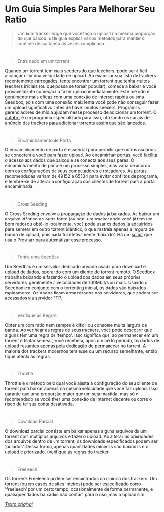 # Um Guia Simples Para Melhorar Seu Ratio

> Um bom tracker exige que você faça o upload na mesma proporção do que baixou. Este guia explica vários métodos para manter o controle dessa tarefa às vezes complicada.

#

> Entre cedo em um torrent

Quando um torrent tem mais seeders do que leechers, pode ser difícil alcançar uma boa velocidade de upload. Ao examinar sua lista de trackers recentemente carregados, tente encontrar um torrent que tenha muitos leechers iniciais (ou que possa se tornar popular), comece a baixar e você provavelmente começará a fazer upload imediatamente. Este método é geralmente mais eficaz com uma conexão de internet rápida ou uma Seedbox, pois com uma conexão mais lenta você pode não conseguir fazer um upload significativo antes de haver muitos seeders. Programas gerenciadores de mídia ajudam nesse processo de adicionar um torrent. O [autobrr](https://autobrr.com) é um programa especializado para isso, utilizando os canais de anúncio dos trackers para adicionar torrents assim que são lançados.

#

> Encaminhamento de Porta

O encaminhamento de porta é essencial para permitir que outros usuários se conectem a você para fazer upload. Ao encaminhar portas, você facilita o acesso aos dados que baixou e se conecta aos seus pares. O encaminhamento de porta é um processo simples, mas varia de acordo com as configurações de seus computadores e roteadores. As portas recomendadas variam de 49152 a 65534 para evitar conflitos de programa, e lembre-se de alterar a configuração dos clientes de torrent para a porta encaminhada.

#

> Cross Seeding

O Cross Seeding envolve a propagação de dados já baixados. Ao baixar um arquivo idêntico de outra fonte (ou seja, um tracker onde você já tem um bom ratio) ou obtê-lo localmente, você pode usar os dados já adquiridos para semear em outro torrent idêntico, o que rastreia apenas a largura de banda de upload, pois nada foi efetivamente 'baixado'. Há um [script](https://cross-seed.org) que usa o Prowlarr para automatizar esse processo.

#

> Tenha uma SeedBox

Um Seedbox é um servidor dedicado privado usado para download e upload de dados, operando com um cliente de torrent remoto. O Seedbox trabalha baixando e fazendo o upload dos dados em seus próprios servidores, geralmente a velocidades de 100Mbit/s ou mais. Usando o Seedbox em conjunto com o torrenting inicial, os dados são baixados rapidamente. Os dados ficam armazenados nos servidores, que podem ser acessados via servidor FTP.

#

> Verifique as Regras

Obter um bom ratio nem sempre é difícil ou consome muita largura de banda. Ao verificar as regras de seus trackers, você pode descobrir que alguns têm uma regra de 'tempo'. Isso significa que, ao permanecer em um torrent e tentar semear, você receberá, após um certo período, os dados de upload restantes apenas pela dedicação de permanecer no torrent. A maioria dos trackers modernos tem esse ou um recurso semelhante, então fique atento às regras.

#

> Throttle

Throttle é o método pelo qual você ajusta a configuração do seu cliente de torrent para baixar apenas na mesma velocidade que você faz upload. Isso garante que uma proporção maior que um seja mantida, mas só é recomendado se você tiver uma conexão de internet decente ou corre o risco de ter sua conta desativada.

#

> Download Parcial

O download parcial consiste em baixar apenas alguns arquivos de um torrent com múltiplos arquivos e fazer o upload. Ao alterar as prioridades dos arquivos dentro de um torrent, os downloads especificados podem ser 'pulados'. Dessa forma, apenas quantidades mínimas são baixadas e o upload é priorizado. (verifique as regras do tracker)

#

> Freeleech

Os torrents Freeleech podem ser encontrados na maioria dos trackers. Um torrent (ou em casos de sites inteiros) pode ser especificado como 'freeleech' por um certo tempo, ocasionalmente de forma permanente, e quaisquer dados baixados não contam para o uso, mas o upload sim.

_[Texto original](https://www.reddit.com/r/trackers/comments/fthja/a_simple_guide_to_a_better_ratio/)_
